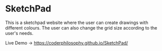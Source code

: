 # SketchPad

This is a sketchpad website where the user can create drawings with different colours. The user can also change the grid size according to the user's needs.

Live Demo -> https://coderphilosophy.github.io/SketchPad/